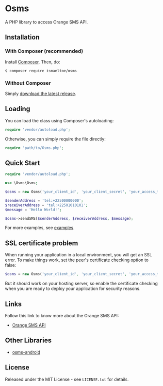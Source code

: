 # Osms

A PHP library to access Orange SMS API.

## Installation

### With Composer (recommended)

Install [Composer](https://getcomposer.org/). Then, do:

    $ composer require ismaeltoe/osms

### Without Composer

Simply [download the latest release](https://github.com/ismaeltoe/osms-php/archive/master.zip).

## Loading

You can load the class using Composer's autoloading:

```php
require 'vendor/autoload.php';
```
Otherwise, you can simply require the file directly:

```php
require 'path/to/Osms.php';
```
## Quick Start

```php
require 'vendor/autoload.php';

use \Osms\Osms;

$osms = new Osms('your_client_id', 'your_client_secret', 'your_access_token');

$senderAddress = 'tel:+22500000000';
$receiverAddress = 'tel:+22501010101';
$message = 'Hello World!';

$osms->sendSMS($senderAddress, $receiverAddress, $message);
```
For more examples, see [examples](https://github.com/ismaeltoe/osms-php/tree/master/examples).

## SSL certificate problem

When running your application in a local environment, you will get an SSL error. To make things work, set the peer's certificate checking option to false:

```php
$osms = new Osms('your_client_id', 'your_client_secret', 'your_access_token', false);
```
But it should work on your hosting server, so enable the certificate checking when you are ready to deploy your application for security reasons.

## Links

Follow this link to know more about the Orange SMS API:

 * [Orange SMS API](https://www.orangepartner.com/SMS-CI-API)

## Other Libraries

 * [osms-android](https://github.com/ismaeltoe/osms-android)

## License

Released under the MIT License - see `LICENSE.txt` for details.